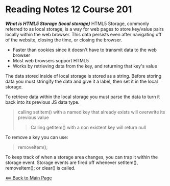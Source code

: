 # Reading Notes 12 Course 201

__*What is HTML5 Storage (local storage)*__
HTML5 Storage, commonly referred to as local storage, is a way for web pages to store key/value pairs locally within the web browser. This data persists even after navigating off of the website, closing the time, or closing the browser.

- Faster than cookies since it doesn't have to transmit data to the web browser
- Most web browsers support HTML5
- Works by retrieving data from the key, and returning that key's value

The data stored inside of local storage is stored as a string. Before storing data you must stringify the data and give it a label, then set it in the local storage.

To retrieve data within the local storage you must parse the data to turn it back into its previous JS data type.

> calling setItem() with a named key that already exists will overwrite its previous value
>> Calling getItem() with a non existent key will return null

To remove a key you can use:

> removeItem();

To keep track of when a storage area changes, you can trap it within the storage event. Storage events are fired off whenever setItem(), removeItem(); or clear() is called.

[<== Back to Main Page](README.md)
